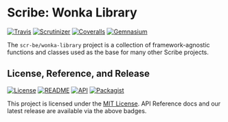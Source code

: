 # Scribe: Wonka Library

[![Travis](//scr.be/wonka-library/travis_shield)](//scr.be/wonka-library/travis)
[![Scrutinizer](//scr.be/wonka-library/scrutinizer_shield)](//scr.be/wonka-library/scrutinizer)
[![Coveralls](//scr.be/wonka-library/coveralls_shield)](//scr.be/wonka-library/coveralls)
[![Gemnasium](//scr.be/wonka-library/gemnasium_shield)](//scr.be/wonka-library/gemnasium)

The `scr-be/wonka-library` project is a collection of framework-agnostic functions and classes used as the base for many other Scribe projects.

## License, Reference, and Release

[![License](//scr.be/wonka-library/license_shield)](https://scr.be/wonka-library/license)
[![README](//scr.be/wonka-library/readme_shield)](https://scr.be/wonka-library/readme)
[![API](//scr.be/wonka-library/api_shield)](https://scr.be/wonka-library/api)
[![Packagist](//scr.be/wonka-library/packagist_shield)](https://scr.be/wonka-library/packagist)

This project is licensed under the [MIT License](https://github.com/scr-be/wonka-library/blob/master/LICENSE.md).
API Reference docs and our latest release are available via the above badges.
